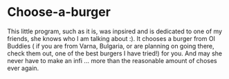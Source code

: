 # Choose-a-burger

This little program, such as it is, was inpsired and is dedicated to one of my friends, she knows who I am talking about :). It chooses a burger from Ol Buddies ( if you are from Varna, Bulgaria,
or are planning on going there, check them out, one of the best burgers I have tried!) for you. 
And may she never have to make an infi ... more than the reasonable amount of choses ever again. 
